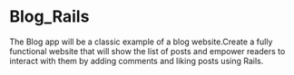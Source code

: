 # Blog_Rails
The Blog app will be a classic example of a blog website.Create a fully functional website that will show the list of posts and empower readers to interact with them by adding comments and liking posts using Rails.
